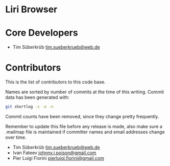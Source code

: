 Liri Browser
============

# Core Developers

 * Tim Süberkrüb <tim.sueberkrueb@web.de>

# Contributors

This is the list of contributors to this code base.

Names are sorted by number of commits at the time of this writing.
Commit data has been generated with:

```sh
git shortlog -s -e -n
```

Commit counts have been removed, since they change pretty frequently.

Remember to update this file before any release is made, also make sure
a .mailmap file is maintained if committer names and email addresses
change over time.

 * Tim Süberkrüb <tim.sueberkrueb@web.de>
 * Ivan Fateev <johnny.j.poison@gmail.com>
 * Pier Luigi Fiorini <pierluigi.fiorini@gmail.com>

